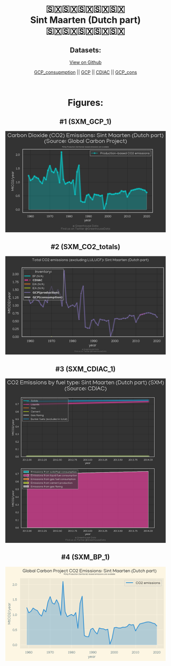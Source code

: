 
<center>
<h1 align="center">
🇸🇽🇸🇽🇸🇽🇸🇽🇸🇽
<br>
Sint Maarten (Dutch part)
<br>
🇸🇽🇸🇽🇸🇽🇸🇽🇸🇽
</h1>
<h2>Datasets:</h2>
<p><a href="https://github.com/dquintani/GreenhouseData/tree/master/country_data/SXM_Sint Maarten (Dutch part)/data">View on Github</a>
<br></p><p><a href="data/SXM_GCP_consupmption.csv">GCP_consupmption</a> || <a href="data/SXM_GCP.csv">GCP</a> || <a href="data/SXM_CDIAC.csv">CDIAC</a> || <a href="data/SXM_GCP_cons.csv">GCP_cons</a></p><p><br></p>
<h1>Figures:</h1><h2>#1 (SXM_GCP_1)</h2>
<p><img alt="" src="figures/SXM_GCP_1.png" /></p><h2>#2 (SXM_CO2_totals)</h2>
<p><img alt="" src="figures/SXM_CO2_totals.png" /></p><h2>#3 (SXM_CDIAC_1)</h2>
<p><img alt="" src="figures/SXM_CDIAC_1.png" /></p><h2>#4 (SXM_BP_1)</h2>
<p><img alt="" src="figures/SXM_BP_1.png" /></p>